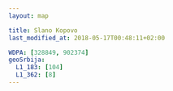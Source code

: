 ```yaml
---
layout: map

title: Slano Kopovo
last_modified_at: 2018-05-17T00:48:11+02:00

WDPA: [328849, 902374]
geoSrbija:
  L1_183: [104]
  L1_362: [8]
---
```

